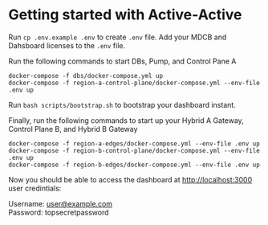 # Getting started with Active-Active 

Run `cp .env.example .env` to create `.env` file. Add your MDCB and Dahsboard licenses to the `.env` file.

Run the following commands to start DBs, Pump, and Control Pane A

```
docker-compose -f dbs/docker-compose.yml up
docker-compose -f region-a-control-plane/docker-compose.yml --env-file .env up
```

Run `bash scripts/bootstrap.sh` to bootstrap your dashboard instant.

Finally, run the following commands to start up your Hybrid A Gateway, Control Plane B, and Hybrid B Gateway

```
docker-compose -f region-a-edges/docker-compose.yml --env-file .env up
docker-compose -f region-b-control-plane/docker-compose.yml --env-file .env up
docker-compose -f region-b-edges/docker-compose.yml --env-file .env up
```

Now you should be able to access the dashboard at [http://localhost:3000](http://localhost:3000) user credintials:

Username: user@example.com<br />
Password: topsecretpassword
